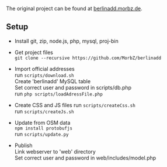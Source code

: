 The original project can be found at [berlinadd.morbz.de](http://berlinadd.morbz.de).

Setup
--------------
* Install git, zip, node.js, php, mysql, proj-bin

* Get project files  
`git clone --recursive https://github.com/MorbZ/berlinadd`

* Import official addresses  
run `scripts/download.sh`  
Create 'berlinadd' MySQL table  
Set correct user and password in scripts/db.php  
run `php scripts/loadAdressFile.php`

* Create CSS and JS files
run `scripts/createCss.sh`  
run `scripts/createJs.sh`  

* Update from OSM data  
`npm install protobufjs`  
run `scripts/update.py`

* Publish  
Link webserver to 'web' directory  
Set correct user and password in web/includes/model.php  